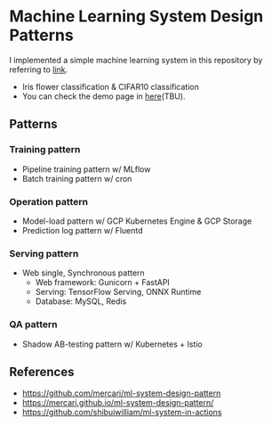 # Machine Learning System Design Patterns

I implemented a simple machine learning system in this repository by referring to [link](https://mercari.github.io/ml-system-design-pattern/).

- Iris flower classification & CIFAR10 classification
- You can check the demo page in [here](#)(TBU).

## Patterns

### Training pattern

- Pipeline training pattern w/ MLflow
- Batch training pattern w/ cron

### Operation pattern

- Model-load pattern w/ GCP Kubernetes Engine & GCP Storage
- Prediction log pattern w/ Fluentd

### Serving pattern

- Web single, Synchronous pattern
  - Web framework: Gunicorn + FastAPI
  - Serving: TensorFlow Serving, ONNX Runtime
  - Database: MySQL, Redis

### QA pattern

- Shadow AB-testing pattern w/ Kubernetes + Istio

## References

- https://github.com/mercari/ml-system-design-pattern
- https://mercari.github.io/ml-system-design-pattern/
- https://github.com/shibuiwilliam/ml-system-in-actions

